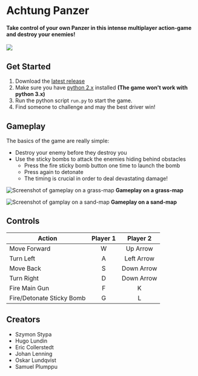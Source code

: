 # Achtung Panzer #

#### Take control of your own Panzer in this intense multiplayer action-game and destroy your enemies!

![](http://i.markdownnotes.com/achtung_menu.jpg)

## Get Started
1. Download the [latest release](https://github.com/Greenheart/AchtungPanzer/releases)
2. Make sure you have [python 2.x](https://www.python.org/downloads) installed **(The game won't work with python 3.x)**
3. Run the python script `run.py` to start the game.
4. Find someone to challenge and may the best driver win!

## Gameplay
The basics of the game are really simple: 
* Destroy your enemy before they destroy you
* Use the sticky bombs to attack the enemies hiding behind obstacles
  * Press the fire sticky bomb button one time to launch the bomb
  * Press again to detonate
  * The timing is crucial in order to deal devastating damage!

![Screenshot of gameplay on a grass-map](http://i.markdownnotes.com/achtung_intense_battle_wow_1.jpg)
**Gameplay on a grass-map**

![Screenshot of gamplay on a sand-map](http://i.markdownnotes.com/achtung_intense_battle_wow_2.jpg)
**Gameplay on a sand-map**

## Controls
|           Action           |    Player 1   |     Player 2    |
| -------------------------- |:-------------:|:---------------:|
| Move Forward               |      W        |     Up Arrow    |
| Turn Left                  |      A        |    Left Arrow   |
| Move Back                  |      S        |     Down Arrow  |
| Turn Right                 |      D        |    Down Arrow   |
| Fire Main Gun              |      F        |        K        |
| Fire/Detonate Sticky Bomb  |      G        |        L        |

## Creators
* Szymon Stypa
* Hugo Lundin
* Eric Collerstedt
* Johan Lenning
* Oskar Lundqvist
* Samuel Plumppu
